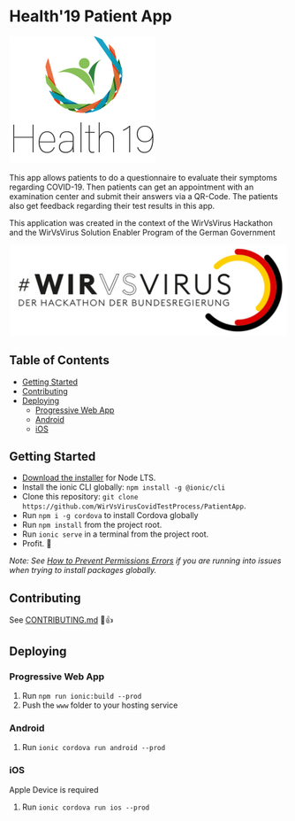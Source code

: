 # Health'19 Patient App

![](/src/assets/img/logo.png)

This app allows patients to do a questionnaire to evaluate their symptoms regarding COVID-19. Then patients can get an appointment with an examination center and submit their answers via a QR-Code. The patients also get feedback regarding their test results in this app.

This application was created in the context of the WirVsVirus Hackathon and the WirVsVirus Solution Enabler Program of the German Government

![](/src/assets/img/wirvsvirus_logo.png)

## Table of Contents
- [Getting Started](#getting-started)
- [Contributing](#contributing)
- [Deploying](#deploying)
  - [Progressive Web App](#progressive-web-app)
  - [Android](#android)
  - [iOS](#ios)


## Getting Started

* [Download the installer](https://nodejs.org/) for Node LTS.
* Install the ionic CLI globally: `npm install -g @ionic/cli`
* Clone this repository: `git clone https://github.com/WirVsVirusCovidTestProcess/PatientApp`.
* Run `npm i -g cordova` to install Cordova globally
* Run `npm install` from the project root.
* Run `ionic serve` in a terminal from the project root.
* Profit. :tada:

_Note: See [How to Prevent Permissions Errors](https://docs.npmjs.com/getting-started/fixing-npm-permissions) if you are running into issues when trying to install packages globally._

## Contributing

See [CONTRIBUTING.md](https://github.com/ionic-team/ionic-conference-app/blob/master/.github/CONTRIBUTING.md) :tada::+1:

## Deploying

### Progressive Web App

1. Run `npm run ionic:build --prod`
2. Push the `www` folder to your hosting service

### Android

1. Run `ionic cordova run android --prod`

### iOS

Apple Device is required

1. Run `ionic cordova run ios --prod`
